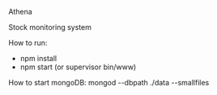 Athena

Stock monitoring system

How to run:
- npm install
- npm start (or supervisor bin/www)

How to start mongoDB:
mongod --dbpath ./data --smallfiles
